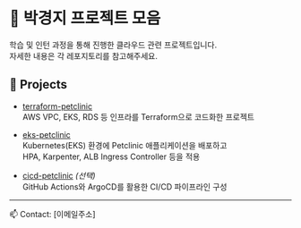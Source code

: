 # 👋 박경지 프로젝트 모음

학습 및 인턴 과정을 통해 진행한 클라우드 관련 프로젝트입니다.  
자세한 내용은 각 레포지토리를 참고해주세요.

## 📌 Projects
- [terraform-petclinic](https://github.com/경지님아이디/terraform-petclinic)  
  AWS VPC, EKS, RDS 등 인프라를 Terraform으로 코드화한 프로젝트  

- [eks-petclinic](https://github.com/경지님아이디/eks-petclinic)  
  Kubernetes(EKS) 환경에 Petclinic 애플리케이션을 배포하고  
  HPA, Karpenter, ALB Ingress Controller 등을 적용  

- [cicd-petclinic](https://github.com/경지님아이디/cicd-petclinic) *(선택)*  
  GitHub Actions와 ArgoCD를 활용한 CI/CD 파이프라인 구성  

---

📫 Contact: [이메일주소]
